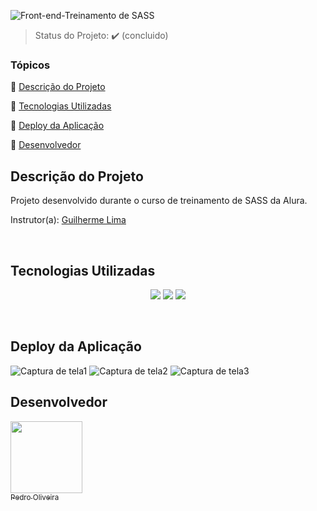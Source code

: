 ![Front-end-Treinamento de SASS](https://github.com/pedrofillipes/alura-spa/assets/117683583/a128c415-286d-4955-a823-c670b0f1f02c)
<br>

> Status do Projeto: :heavy_check_mark: (concluido)

### Tópicos 

:small_blue_diamond: [Descrição do Projeto](#descrição-do-projeto)

:small_blue_diamond: [Tecnologias Utilizadas](#tecnologias-utilizadas)

:small_blue_diamond: [Deploy da Aplicação](#deploy-da-aplicação)

:small_blue_diamond: [Desenvolvedor](#desenvolvedor)

## Descrição do Projeto

<p align="justify">
  Projeto desenvolvido durante o curso de treinamento de SASS da Alura.
  
  Instrutor(a): [Guilherme Lima](https://github.com/guilhermeonrails)
</p>
<br>

## Tecnologias Utilizadas

<p align="center">
  <img src="https://img.shields.io/badge/HTML5-E34F26?style=for-the-badge&logo=html5&logoColor=white">
  <img src="https://img.shields.io/badge/CSS3-1572B6?style=for-the-badge&logo=css3&logoColor=white">
  <img src="https://img.shields.io/badge/Sass-CC6699?style=for-the-badge&logo=sass&logoColor=white">
</p>
<br>

## Deploy da Aplicação

![Captura de tela1](https://github.com/pedrofillipes/alura-spa/assets/117683583/fdfa4289-c3e5-40f5-b275-e96f252810ca)
![Captura de tela2](https://github.com/pedrofillipes/alura-spa/assets/117683583/afc6c278-7946-4bfa-81e4-b8f94811447d)
![Captura de tela3](https://github.com/pedrofillipes/alura-spa/assets/117683583/ba7e8bf2-e199-442c-a075-fa9a077b5af7)

## Desenvolvedor

[<img src="https://avatars.githubusercontent.com/u/117683583?s=400&u=a7f42af702bd8c10f87f21347a0c0530fe083b8e&v=4" width=115><br><sub>  Pedro Oliveira</sub>](https://github.com/pedrofillipes)
